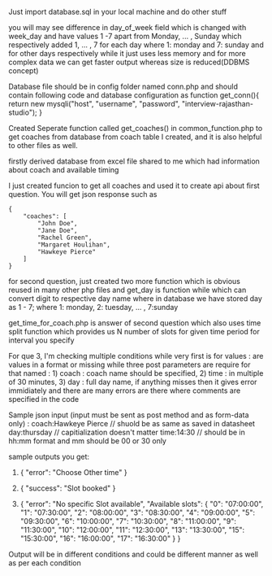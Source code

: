 Just import database.sql in your local machine and do other stuff

you will may see difference in day_of_week field which is changed with week_day and have values 1 -7 apart from Monday, ... , Sunday which respectively added 1, ... , 7 for each day where 1: monday and 7: sunday and for other days respectively while it just uses less memory and for more complex data we can get faster output whereas size is reduced(DDBMS concept)

Database file should be in config folder named conn.php and should contain following code and database configuration as 
    function get_conn(){
        return new mysqli("host", "username", "password", "interview-rajasthan-studio");
    }

Created Seperate function called get_coaches() in common_function.php to get coaches from database from coach table I created, and it is also helpful to other files as well.

firstly derived database from excel file shared to me which had information about coach and available timing 

I just created funcion to get all coaches and used it to create api about first question. 
You will get json response such as 

    {
        "coaches": [
            "John Doe",
            "Jane Doe",
            "Rachel Green",
            "Margaret Houlihan",
            "Hawkeye Pierce"
        ]
    }


for second question, just created two more function which is obvious reused in many other php files and get_day is function while which can convert digit to respective day name where in database we have stored day as 1 - 7; where 1: monday, 2: tuesday, ... , 7:sunday

get_time_for_coach.php is answer of second question which also uses time split function which provides us N number of slots for given time period for interval you specify




For que 3, I'm checking multiple conditions while very first is for values : are values in a format or missing while three post parameters are require for that named : 1) coach : coach name should be specified, 2) time : in multiple of 30 minutes, 3) day : full day name, if anything misses then it gives error immidiately and there are many errors are there where comments are specified in the code

Sample json input (input must be sent as post method and as form-data only) :
            coach:Hawkeye Pierce // shuold be as same as saved in datasheet
            day:thursday // capitialization doesn't matter
            time:14:30 // should be in hh:mm format and mm should be 00 or 30 only

sample outputs you get:

1)  
    {
        "error": "Choose Other time"
    }

2) 
    {
        "success": "Slot booked"
    }
3)
    {
        "error": "No specific Slot available",
        "Available slots": {
            "0": "07:00:00",
            "1": "07:30:00",
            "2": "08:00:00",
            "3": "08:30:00",
            "4": "09:00:00",
            "5": "09:30:00",
            "6": "10:00:00",
            "7": "10:30:00",
            "8": "11:00:00",
            "9": "11:30:00",
            "10": "12:00:00",
            "11": "12:30:00",
            "13": "13:30:00",
            "15": "15:30:00",
            "16": "16:00:00",
            "17": "16:30:00"
        }
    }


Output will be in different conditions and could be different manner as well as per each condition